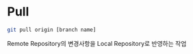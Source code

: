 # Pull
```bash
git pull origin [branch name]
```

Remote Repository의 변경사항을 Local Repository로 반영하는 작업